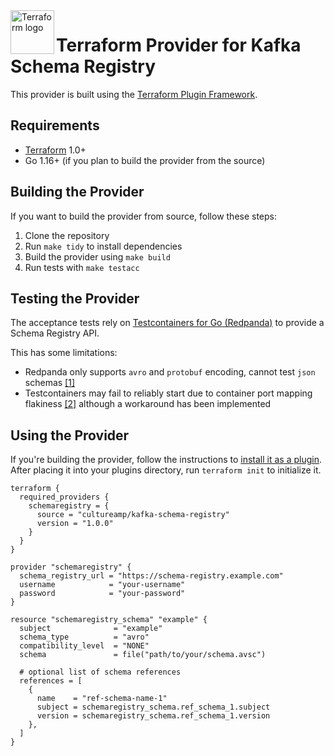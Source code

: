 <!-- markdownlint-disable MD033 MD041 -->
<a href="https://terraform.io">
    <img src="https://www.svgrepo.com/show/448253/terraform.svg" alt="Terraform logo" title="Terraform" align="left" height="70" />
</a>

# Terraform Provider for Kafka Schema Registry

This provider is built using the [Terraform Plugin Framework](https://github.com/hashicorp/terraform-plugin-framework).

## Requirements

- [Terraform](https://www.terraform.io/downloads.html) 1.0+
- Go 1.16+ (if you plan to build the provider from the source)

## Building the Provider

If you want to build the provider from source, follow these steps:

1. Clone the repository
2. Run `make tidy` to install dependencies
3. Build the provider using `make build`
4. Run tests with `make testacc`

## Testing the Provider

The acceptance tests rely on [Testcontainers for Go (Redpanda)](https://golang.testcontainers.org/modules/redpanda/) to provide a Schema Registry API.

This has some limitations:

- Redpanda only supports `avro` and `protobuf` encoding, cannot test `json` schemas [[1]](https://github.com/redpanda-data/redpanda/issues/6220)
- Testcontainers may fail to reliably start due to container port mapping flakiness [[2]](https://github.com/testcontainers/testcontainers-go/issues/2543) although a workaround has been implemented

## Using the Provider

If you're building the provider, follow the instructions to [install it as a plugin](https://developer.hashicorp.com/terraform/cli/plugins#managing-plugin-installation). After placing it into your plugins directory, run `terraform init` to initialize it.

```hcl
terraform {
  required_providers {
    schemaregistry = {
      source = "cultureamp/kafka-schema-registry"
      version = "1.0.0"
    }
  }
}

provider "schemaregistry" {
  schema_registry_url = "https://schema-registry.example.com"
  username            = "your-username"
  password            = "your-password"
}

resource "schemaregistry_schema" "example" {
  subject              = "example"
  schema_type          = "avro"
  compatibility_level  = "NONE"
  schema               = file("path/to/your/schema.avsc")

  # optional list of schema references
  references = [
    {
      name    = "ref-schema-name-1"
      subject = schemaregistry_schema.ref_schema_1.subject
      version = schemaregistry_schema.ref_schema_1.version
    },
  ]
}
```
